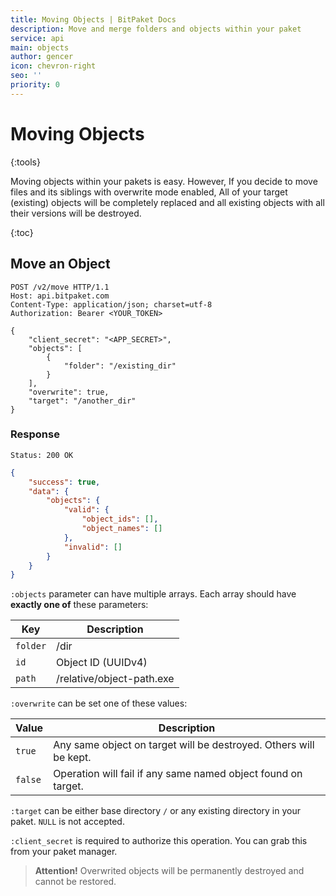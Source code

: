 ```yaml
---
title: Moving Objects | BitPaket Docs
description: Move and merge folders and objects within your paket
service: api
main: objects
author: gencer
icon: chevron-right
seo: ''
priority: 0
---
```


# Moving Objects
{:tools}

Moving objects within your pakets is easy. However, If you decide to move files and its siblings with overwrite mode enabled, All of your target (existing) objects will be completely replaced and all existing objects with all their versions will be destroyed.

{:toc}

## Move an Object

```http
POST /v2/move HTTP/1.1
Host: api.bitpaket.com
Content-Type: application/json; charset=utf-8
Authorization: Bearer <YOUR_TOKEN>

{
	"client_secret": "<APP_SECRET>",
	"objects": [
		{
			"folder": "/existing_dir"
		}
	],
	"overwrite": true,
	"target": "/another_dir"
}
```

### Response

```
Status: 200 OK
```
```json
{
	"success": true,
	"data": {
		"objects": {
			"valid": {
				"object_ids": [],
				"object_names": []
			},
			"invalid": []
		}
	}
}
```
`:objects` parameter can have multiple arrays. Each array should have **exactly one of** these parameters:

| Key        | Description |
| ------------- |--------------|
| `folder`      | /dir |
| `id`      | Object ID (UUIDv4)      |
| `path` | /relative/object-path.exe      |

`:overwrite` can be set one of these values:

| Value        | Description |
| ------------- |--------------|
| `true`      | Any same object on target will be destroyed. Others will be kept. |
| `false`      | Operation will fail if any same named object found on target.     |

`:target` can be either base directory `/` or any existing directory in your paket. `NULL` is not accepted.

`:client_secret` is required to authorize this operation. You can grab this from your paket manager.

> **Attention!** Overwrited objects will be permanently destroyed and cannot be restored.
